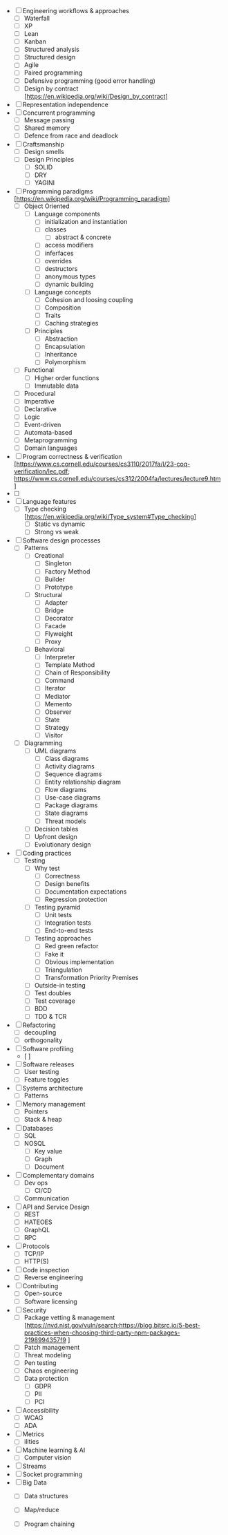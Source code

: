 <!-- 
WIP
Consider organizing by:
  1. Stage of development workflow  
  2. Stage of skill development 
  3. Alphabetically 
 -->

- [ ] Engineering workflows & approaches 
  - [ ] Waterfall 
  - [ ] XP 
  - [ ] Lean
  - [ ] Kanban
  - [ ] Structured analysis
  - [ ] Structured design
  - [ ] Agile
  - [ ] Paired programming
  - [ ] Defensive programming (good error handling)
  - [ ] Design by contract [https://en.wikipedia.org/wiki/Design_by_contract] 
- [ ] Representation independence 
- [ ] Concurrent programming 
  - [ ] Message passing
  - [ ] Shared memory
  - [ ] Defence from race and deadlock
- [ ] Craftsmanship 
  - [ ] Design smells
  - [ ] Design Principles
    - [ ] SOLID
    - [ ] DRY
    - [ ] YAGINI
- [ ] Programming paradigms [https://en.wikipedia.org/wiki/Programming_paradigm]
  - [ ] Object Oriented
    - [ ] Language components
      - [ ] initialization and instantiation  
      - [ ] classes
        - [ ] abstract & concrete
      - [ ] access modifiers
      - [ ] inferfaces
      - [ ] overrides 
      - [ ] destructors
      - [ ] anonymous types
      - [ ] dynamic building
    - [ ] Language concepts 
      - [ ] Cohesion and loosing coupling 
      - [ ] Composition
      - [ ] Traits
      - [ ] Caching strategies
    - [ ] Principles 
      - [ ] Abstraction
      - [ ] Encapsulation 
      - [ ] Inheritance 
      - [ ] Polymorphism 
  - [ ] Functional
    - [ ] Higher order functions
    - [ ] Immutable data
  - [ ] Procedural 
  - [ ] Imperative
  - [ ] Declarative 
  - [ ] Logic 
  - [ ] Event-driven 
  - [ ] Automata-based 
  - [ ] Metaprogramming
  - [ ] Domain languages 
- [ ] Program correctness & verification [https://www.cs.cornell.edu/courses/cs3110/2017fa/l/23-coq-verification/lec.pdf; https://www.cs.cornell.edu/courses/cs312/2004fa/lectures/lecture9.htm]
- [ ] 
- [ ] Language features
  - [ ] Type checking [https://en.wikipedia.org/wiki/Type_system#Type_checking]
    - [ ] Static vs dynamic 
    - [ ] Strong vs weak 
- [ ] Software design processes 
  - [ ] Patterns
    - [ ] Creational
      - [ ] Singleton
      - [ ] Factory Method
      - [ ] Builder
      - [ ] Prototype
    - [ ] Structural
      - [ ] Adapter
      - [ ] Bridge
      - [ ] Decorator
      - [ ] Facade
      - [ ] Flyweight
      - [ ] Proxy
    - [ ] Behavioral
      - [ ] Interpreter
      - [ ] Template Method
      - [ ] Chain of Responsibility
      - [ ] Command
      - [ ] Iterator
      - [ ] Mediator
      - [ ] Memento
      - [ ] Observer
      - [ ] State 
      - [ ] Strategy
      - [ ] Visitor 
  - [ ] Diagramming 
    - [ ] UML diagrams 
      - [ ] Class diagrams
      - [ ] Activity diagrams 
      - [ ] Sequence diagrams 
      - [ ] Entity relationship diagram
      - [ ] Flow diagrams
      - [ ] Use-case diagrams
      - [ ] Package diagrams 
      - [ ] State diagrams
      - [ ] Threat models 
    - [ ] Decision tables
    - [ ] Upfront design
    - [ ] Evolutionary design 
- [ ] Coding practices 
  - [ ] Testing
    - [ ] Why test
      - [ ] Correctness  
      - [ ] Design benefits   
      - [ ] Documentation expectations
      - [ ] Regression protection 
    - [ ] Testing pyramid
      - [ ] Unit tests
      - [ ] Integration tests
      - [ ] End-to-end tests
    - [ ] Testing approaches 
      - [ ] Red green refactor
      - [ ] Fake it
      - [ ] Obvious implementation 
      - [ ] Triangulation
      - [ ] Transformation Priority Premises
    - [ ] Outside-in testing
    - [ ] Test doubles
    - [ ] Test coverage 
    - [ ] BDD 
    - [ ] TDD & TCR
- [ ] Refactoring 
  - [ ] decoupling
  - [ ] orthogonality
- [ ] Software profiling
  - [ ] 
- [ ] Software releases
  - [ ] User testing
  - [ ] Feature toggles
- [ ] Systems architecture 
  - [ ] Patterns
 - [ ] Memory management
    - [ ] Pointers
    - [ ] Stack & heap
- [ ] Databases
  - [ ] SQL
  - [ ] NOSQL
    - [ ] Key value
    - [ ] Graph
    - [ ] Document
- [ ] Complementary domains
  - [ ] Dev ops
    - [ ] CI/CD
  - [ ] Communication 
- [ ] API and Service Design
  - [ ] REST
  - [ ] HATEOES
  - [ ] GraphQL
  - [ ] RPC
- [ ] Protocols 
  - [ ] TCP/IP
  - [ ] HTTP(S)
- [ ] Code inspection
  - [ ] Reverse engineering 
- [ ] Contributing 
  - [ ] Open-source
  - [ ] Software licensing
- [ ] Security 
  - [ ] Package vetting & management [https://nvd.nist.gov/vuln/search;https://blog.bitsrc.io/5-best-practices-when-choosing-third-party-npm-packages-2198994357f9 ]
  - [ ] Patch management  
  - [ ] Threat modeling 
  - [ ] Pen testing 
  - [ ] Chaos engineering 
  - [ ] Data protection
    - [ ] GDPR
    - [ ] PII 
    - [ ] PCI
- [ ] Accessibility
  - [ ] WCAG
  - [ ] ADA
- [ ] Metrics
  - [ ] ilities 
- [ ] Machine learning & AI
  - [ ] Computer vision
- [ ] Streams
- [ ] Socket programming 
- [ ] Big Data
  - [ ] Data structures 
  - [ ] Map/reduce
  - [ ] Program chaining 


